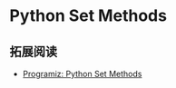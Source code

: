 # Python Set Methods


## 拓展阅读
- [Programiz: Python Set Methods](https://www.programiz.com/python-programming/methods/set)
